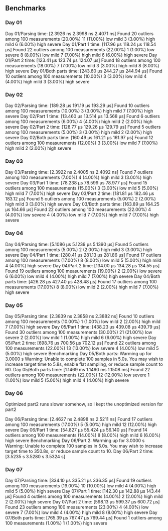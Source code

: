 ## Benchmarks

### Day 01

Day 01/Parsing          time:   [2.3926 ns 2.3998 ns 2.4071 ns]
Found 20 outliers among 100 measurements (20.00%)
  11 (11.00%) low mild
  3 (3.00%) high mild
  6 (6.00%) high severe
Day 01/Part 1           time:   [117.96 µs 118.24 µs 118.54 µs]
Found 22 outliers among 100 measurements (22.00%)
  1 (1.00%) low severe
  8 (8.00%) low mild
  7 (7.00%) high mild
  6 (6.00%) high severe
Day 01/Part 2           time:   [123.41 µs 123.74 µs 124.07 µs]
Found 18 outliers among 100 measurements (18.00%)
  7 (7.00%) low mild
  3 (3.00%) high mild
  8 (8.00%) high severe
Day 01/Both parts       time:   [243.60 µs 244.27 µs 244.94 µs]
Found 10 outliers among 100 measurements (10.00%)
  3 (3.00%) low mild
  4 (4.00%) high mild
  3 (3.00%) high severe

### Day 02

Day 02/Parsing          time:   [189.28 µs 191.19 µs 193.29 µs]
Found 10 outliers among 100 measurements (10.00%)
  3 (3.00%) high mild
  7 (7.00%) high severe
Day 02/Part 1           time:   [13.460 µs 13.514 µs 13.568 µs]
Found 6 outliers among 100 measurements (6.00%)
  4 (4.00%) high mild
  2 (2.00%) high severe
Day 02/Part 2           time:   [128.77 µs 129.26 µs 129.79 µs]
Found 5 outliers among 100 measurements (5.00%)
  3 (3.00%) high mild
  2 (2.00%) high severe
Day 02/Both parts       time:   [160.49 µs 161.21 µs 161.97 µs]
Found 12 outliers among 100 measurements (12.00%)
  3 (3.00%) low mild
  7 (7.00%) high mild
  2 (2.00%) high severe

### Day 03

Day 03/Parsing          time:   [2.3922 ns 2.4005 ns 2.4092 ns]
Found 7 outliers among 100 measurements (7.00%)
  4 (4.00%) high mild
  3 (3.00%) high severe
Day 03/Part 1           time:   [78.238 µs 78.599 µs 78.977 µs]
Found 15 outliers among 100 measurements (15.00%)
  3 (3.00%) low mild
  5 (5.00%) high mild
  7 (7.00%) high severe
Day 03/Part 2           time:   [181.81 µs 182.46 µs 183.12 µs]
Found 5 outliers among 100 measurements (5.00%)
  2 (2.00%) high mild
  3 (3.00%) high severe
Day 03/Both parts       time:   [163.89 µs 164.25 µs 164.66 µs]
Found 22 outliers among 100 measurements (22.00%)
  4 (4.00%) low severe
  4 (4.00%) low mild
  7 (7.00%) high mild
  7 (7.00%) high severe

### Day 04

Day 04/Parsing          time:   [5.1086 µs 5.1239 µs 5.1390 µs]
Found 5 outliers among 100 measurements (5.00%)
  2 (2.00%) high mild
  3 (3.00%) high severe
Day 04/Part 1           time:   [280.41 µs 281.13 µs 281.86 µs]
Found 17 outliers among 100 measurements (17.00%)
  8 (8.00%) low mild
  5 (5.00%) high mild
  4 (4.00%) high severe
Day 04/Part 2           time:   [134.00 µs 134.28 µs 134.55 µs]
Found 19 outliers among 100 measurements (19.00%)
  2 (2.00%) low severe
  6 (6.00%) low mild
  4 (4.00%) high mild
  7 (7.00%) high severe
Day 04/Both parts       time:   [426.28 µs 427.40 µs 428.48 µs]
Found 17 outliers among 100 measurements (17.00%)
  8 (8.00%) low mild
  2 (2.00%) high mild
  7 (7.00%) high severe

### Day 05

Day 05/Parsing          time:   [2.3839 ns 2.3858 ns 2.3882 ns]
Found 10 outliers among 100 measurements (10.00%)
  1 (1.00%) low mild
  2 (2.00%) high mild
  7 (7.00%) high severe
Day 05/Part 1           time:   [438.23 µs 439.08 µs 439.79 µs]
Found 30 outliers among 100 measurements (30.00%)
  21 (21.00%) low severe
  2 (2.00%) low mild
  1 (1.00%) high mild
  6 (6.00%) high severe
Day 05/Part 2           time:   [698.76 µs 700.56 µs 702.12 µs]
Found 22 outliers among 100 measurements (22.00%)
  13 (13.00%) low severe
  4 (4.00%) low mild
  5 (5.00%) high severe
Benchmarking Day 05/Both parts: Warming up for 3.0000 s
Warning: Unable to complete 100 samples in 5.0s. You may wish to increase target time to 5.8s, enable flat sampling, or reduce sample count to 60.
Day 05/Both parts       time:   [1.1469 ms 1.1490 ms 1.1508 ms]
Found 22 outliers among 100 measurements (22.00%)
  12 (12.00%) low severe
  1 (1.00%) low mild
  5 (5.00%) high mild
  4 (4.00%) high severe

### Day 06

Optimized part2 runs slower somehow, so I kept the unoptimized version for part2

Day 06/Parsing          time:   [2.4627 ns 2.4898 ns 2.5211 ns]
Found 17 outliers among 100 measurements (17.00%)
  5 (5.00%) high mild
  12 (12.00%) high severe
Day 06/Part 1           time:   [54.827 µs 55.424 µs 56.140 µs]
Found 14 outliers among 100 measurements (14.00%)
  8 (8.00%) high mild
  6 (6.00%) high severe
Benchmarking Day 06/Part 2: Warming up for 3.0000 s
Warning: Unable to complete 100 samples in 5.0s. You may wish to increase target time to 350.8s, or reduce sample count to 10.
Day 06/Part 2           time:   [3.5235 s 3.5280 s 3.5324 s]

### Day 07

Day 07/Parsing          time:   [334.10 µs 335.21 µs 336.35 µs]
Found 19 outliers among 100 measurements (19.00%)
  10 (10.00%) low mild
  4 (4.00%) high mild
  5 (5.00%) high severe
Day 07/Part 1           time:   [142.30 µs 142.88 µs 143.44 µs]
Found 4 outliers among 100 measurements (4.00%)
  2 (2.00%) high mild
  2 (2.00%) high severe
Day 07/Part 2           time:   [598.13 µs 599.37 µs 600.72 µs]
Found 23 outliers among 100 measurements (23.00%)
  4 (4.00%) low severe
  7 (7.00%) low mild
  4 (4.00%) high mild
  8 (8.00%) high severe
Day 07/Both parts       time:   [765.39 µs 767.47 µs 769.44 µs]
Found 1 outliers among 100 measurements (1.00%)
  1 (1.00%) high severe
